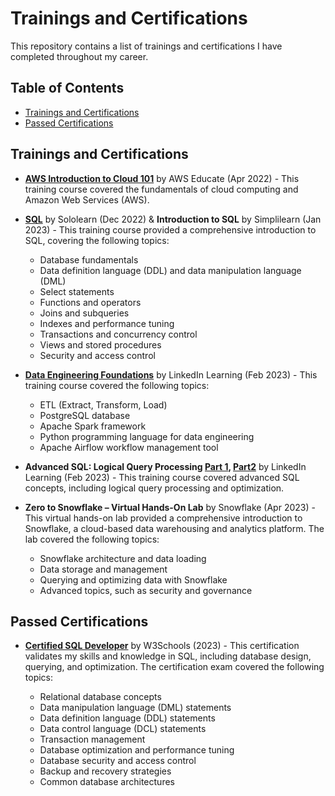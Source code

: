 
# Trainings and Certifications

This repository contains a list of trainings and certifications I have completed throughout my career.

## Table of Contents

-   [Trainings and Certifications](https://chat.openai.com/c/58b53c71-74b7-4700-b5d1-1ecc9f07d804#trainings-and-certifications)
-  [Passed Certifications](https://chat.openai.com/c/58b53c71-74b7-4700-b5d1-1ecc9f07d804#certifications)

## Trainings and Certifications

-   [**AWS Introduction to Cloud 101**](https://www.credly.com/badges/33ca67ad-0e36-4f5f-ab17-655aaa5e874d/linked_in_profile) by AWS Educate (Apr 2022) - This training course covered the fundamentals of cloud computing and Amazon Web Services (AWS).

-   [**SQL**](https://www.sololearn.com/certificates/CT-RNHNIWK6) by Sololearn (Dec 2022)  &   **Introduction to SQL** by Simplilearn (Jan 2023)  - This training course provided a comprehensive introduction to SQL, covering the following topics:
	-   Database fundamentals
	-   Data definition language (DDL) and data manipulation language (DML)
	-   Select statements
	-   Functions and operators
	-   Joins and subqueries
	-   Indexes and performance tuning
	-   Transactions and concurrency control
	-   Views and stored procedures
	-   Security and access control

-   [**Data Engineering Foundations**](https://www.linkedin.com/learning/certificates/e6c648895f5ebf2d971842fbbbe33eac6201f6d4723392d347eab5ad2000c3d5) by LinkedIn Learning (Feb 2023) - This training course covered the following topics:
	-   ETL (Extract, Transform, Load)
	-   PostgreSQL database
	-   Apache Spark framework
	-   Python programming language for data engineering
	-   Apache Airflow workflow management tool

-   **Advanced SQL: Logical Query Processing [Part 1](https://www.linkedin.com/learning/certificates/40a6b99cc0cc4ff035a1cb741ed8f419f9046ebbf2d2fd3c970a33fc480c3003), [Part2](https://www.linkedin.com/learning/certificates/a2a1dbe23289c96126fc71f99d2971f2e81780cb0f3a4f28bb72b9bfdcf8722d)** by LinkedIn Learning (Feb 2023) - This training course covered advanced SQL concepts, including logical query processing and optimization.

-   **Zero to Snowflake – Virtual Hands-On Lab** by Snowflake (Apr 2023) - This virtual hands-on lab provided a comprehensive introduction to Snowflake, a cloud-based data warehousing and analytics platform. The lab covered the following topics:
	-   Snowflake architecture and data loading
	-   Data storage and management
	-   Querying and optimizing data with Snowflake
	-   Advanced topics, such as security and governance
    

## Passed Certifications
    
 -   **[Certified SQL Developer](https://verify.w3schools.com/1NCSKCULU1)** by W3Schools (2023) - This certification validates my skills and knowledge in SQL, including database design, querying, and optimization. The certification exam covered the following topics:

	   -   Relational database concepts
	   -   Data manipulation language (DML) statements
	   -   Data definition language (DDL) statements
	   -   Data control language (DCL) statements
	   -   Transaction management
	   -   Database optimization and performance tuning
	   -   Database security and access control
	   -   Backup and recovery strategies
	   -   Common database architectures

